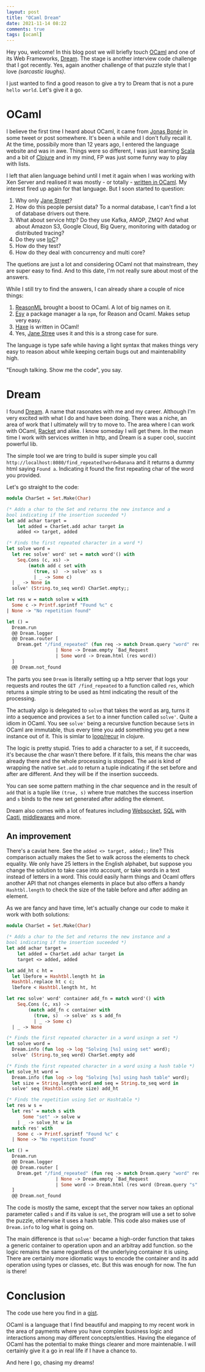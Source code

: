 ```yaml
---
layout: post
title: "OCaml Dream"
date: 2021-11-14 08:22
comments: true
tags: [ocaml]
---
```


Hey you, welcome! In this blog post we will briefly touch [OCaml](https://ocaml.org/) and one of its Web Frameworks, [Dream](https://aantron.github.io/dream).
The stage is another interview code challenge that I got recently. Yes, again another challenge of that puzzle style that I love _(sarcastic laughs)_.

I just wanted to find a good reason to give a try to Dream that is not a pure `hello world`. Let's give it a go.

<!--more-->

# OCaml

I believe the first time I heard about OCaml, it came from [Jonas Bonér](http://jonasboner.com/) in some tweet or post somewhere. It's been a while and I don't fully recall it. At the time, possibily more than 12 years ago, I entered the language website and was in awe. Things were so different, I was just learning [Scala](https://www.scala-lang.org/) and a bit of [Clojure](https://clojure.org/) and in my mind, FP was just some funny way to play with lists.

I left that alien language behind until I met it again when I was working with Xen Server and realised it was mostly - or totally - [written in OCaml](http://cufp.org/archive/2008/slides/MadhavapeddyAnil.pdf). My interest fired up again for that language. But I soon started to question:

1. Why only [Jane Street](https://www.janestreet.com/technology/)?
1. How do this people persist data? To a normal database, I can't find a lot of database drivers out there.
1. What about service http? Do they use Kafka, AMQP, ZMQ? And what about Amazon S3, Google Cloud, Big Query, monitoring with datadog or distributed tracing?
1. Do they use [IoC](https://www.baeldung.com/inversion-control-and-dependency-injection-in-spring)? 
1. How do they test?
1. How do they deal with concurrency and multi core?

The quetions are just a lot and considering OCaml not that mainstream, they are super easy to find. And to this date, I'm not really sure about most of the answers.

While I still try to find the answers, I can already share a couple of nice things:

1. [ReasonML](https://reasonml.github.io/) brought a boost to OCaml. A lot of big names on it.
1. [Esy](https://esy.sh/) a package manager a la `npm`, for Reason and Ocaml. Makes setup very easy.
1. [Haxe](https://haxe.org/) is written in OCaml!
1. Yes, [Jane Stree](https://blog.janestreet.com/) uses it and this is a strong case for sure.

The language is type safe while having a light syntax that makes things very easy to reason about while keeping certain bugs out and maintenability high.

"Enough talking. Show me the code", you say.

# Dream

I found [Dream](https://aantron.github.io/dream). A name that rasonates with me and my career. Although I'm very excited with what I do and have been doing. There was a niche, an area of work that I ultimately will try to move to. The area where I can work with OCaml, [Racket](https://racket-lang.org/) and alike. I know someday I will get there. In the mean time I work with services written in http, and Dream is a super cool, succint powerful lib.

The simple tool we are tring to build is super simple you call `http://localhost:8080/find_repeated?word=Banana` and it returns a dummy html saying `Found a`. Indicating it found the first repeating char of the word you provided. 

Let's go straight to the code:

```ocaml
module CharSet = Set.Make(Char)

(* Adds a char to the Set and returns the new instance and a 
bool indicating if the insertion suceeded *)
let add achar target =
    let added = CharSet.add achar target in
    added <> target, added

(* Finds the first repeated character in a word *)
let solve word =
  let rec solve' word' set = match word'() with
    Seq.Cons (c, xs) -> 
        (match add c set with
          (true, s)  -> solve' xs s
          | _ -> Some c)
  | _ -> None in
  solve' (String.to_seq word) CharSet.empty;;

let res w = match solve w with
  Some c -> Printf.sprintf "Found %c" c
| None -> "No repetition found"

let () = 
  Dream.run
  @@ Dream.logger
  @@ Dream.router [
    Dream.get "/find_repeated" (fun req -> match Dream.query "word" req with 
                  | None -> Dream.empty `Bad_Request
                  | Some word -> Dream.html (res word))
  ]
  @@ Dream.not_found
  ```

The parts you see `Dream` is literally setting up a http server that logs your requests and routes the `GET /find_repeated` to a function called `res`, which returns a simple string to be used as html indicating the result of the processing.

The actualy algo is delegated to `solve` that takes the word as arg, turns it into a sequence and provices a `Set` to a inner function called `solve'`. Quite a idiom in OCaml. You see `solve'` being a recursive function because `Set`s in OCaml are immutable, thus every time you add something you get a new instance out of it. This is simlar to [loop/recur](https://clojuredocs.org/clojure.core/loop) in clojure.

The logic is pretty stupid. Tries to add a character to a set, if it succeeds, it's because the char wasn't there before. If it fails, this means the char was already there and the whole processing is stopped. The `add` is kind of wrapping the native `Set.add` to return a tuple indicating if the set before and after are different. And they will be if the insertion succeeds.

You can see some pattern mathing in the char sequence and in the result of `add` that is a tuple like `(true, s)` where true matches the success insertion and `s` binds to the new set generated after adding the element.

Dream also comes with a lot of features including [Websocket](https://aantron.github.io/dream/#websockets), [SQL](https://aantron.github.io/dream/#sql) with [Caqti](https://github.com/paurkedal/ocaml-caqti/#readme), [middlewares](https://aantron.github.io/dream/#middleware) and more.

## An improvement

There's a caviat here. See the `added <> target, added;;` line? This comparison actually makes the Set to walk across the elements to check equality. We only have 25 letters in the English alphabet, but suppose you change the solution to take case into account, or take words in a text instead of letters in a word. This could easily harm things and Ocaml offers another API that not changes elements in place but also offers a handy `Hashtbl.length` to check the size of the table before and after adding an element. 

As we are fancy and have time, let's actually change our code to make it work with both solutions:

```ocaml
module CharSet = Set.Make(Char)

(* Adds a char to the Set and returns the new instance and a 
bool indicating if the insertion suceeded *)
let add achar target =
    let added = CharSet.add achar target in
    target <> added, added

let add_ht c ht = 
  let lbefore = Hashtbl.length ht in
  Hashtbl.replace ht c c;
  lbefore < Hashtbl.length ht, ht

let rec solve' word' container add_fn = match word'() with
    Seq.Cons (c, xs) -> 
        (match add_fn c container with
          (true, s)  -> solve' xs s add_fn
          | _ -> Some c)
  | _ -> None

(* Finds the first repeated character in a word usingn a set *)
let solve word =
  Dream.info (fun log -> log "Solving [%s] using set" word);
  solve' (String.to_seq word) CharSet.empty add

(* Finds the first repeated character in a word using a hash table *)
let solve_ht word =
  Dream.info (fun log -> log "Solving [%s] using hash table" word);
  let size = String.length word and seq = String.to_seq word in
  solve' seq (Hashtbl.create size) add_ht

(* Finds the repetition using Set or Hashtable *)
let res w s = 
  let res' = match s with
      Some "set" -> solve w
    | _ -> solve_ht w in
  match res' with
    Some c -> Printf.sprintf "Found %c" c
  | None -> "No repetition found"

let () = 
  Dream.run
  @@ Dream.logger
  @@ Dream.router [
    Dream.get "/find_repeated" (fun req -> match Dream.query "word" req with 
                  | None -> Dream.empty `Bad_Request
                  | Some word -> Dream.html (res word (Dream.query "s" req)))
  ]
  @@ Dream.not_found
```

The code is mostly the same, except that the server now takes an optional parameter called `s` and if its value is `set`, the program will use a set to solve the puzzle, otherwise it uses a hash table. This code also makes use of `Dream.info` to log what is going on.

The main difference is that `solve'` became a high-order function that takes a generic container to operation upon and an arbitray add function. so the logic remains the same regardless of the underlying container it is using. There are certainly more idiomatic ways to encode the container and its add operation using types or classes, etc. But this was enough for now. The fun is there!

# Conclusion

The code use here you find in a [gist](https://gist.github.com/paulosuzart/4547930ad007ce911741816fb510b8e1).

OCaml is a language that I find beautiful and mapping to my recent work in the area of payments where you have complex business logic and interactions among
may different concepts/entities. Having the elegance of OCaml has the potential to make things clearer and more maintenable. I will certainly give it a go in real life if I have a chance to.

And here I go, chasing my dreams!

